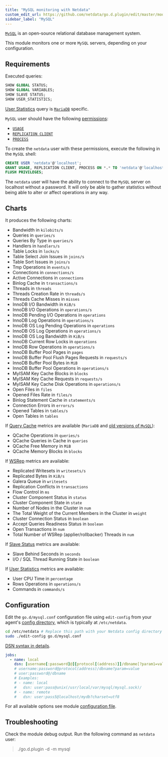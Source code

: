 ```yaml
---
title: "MySQL monitoring with Netdata"
custom_edit_url: https://github.com/netdata/go.d.plugin/edit/master/modules/mysql/README.md
sidebar_label: "MySQL"
---
```




[`MySQL`](https://www.mysql.com/) is an open-source relational database management system.

This module monitors one or more `MySQL` servers, depending on your configuration.

## Requirements

Executed queries:

```sql
SHOW GLOBAL STATUS;
SHOW GLOBAL VARIABLES;
SHOW SLAVE STATUS;
SHOW USER_STATISTICS;  
```

[User Statistics](https://mariadb.com/kb/en/user-statistics/) query is [`MariaDB`](https://mariadb.com/) specific.

`MySQL` user should have the following [permissions](https://dev.mysql.com/doc/refman/8.0/en/privileges-provided.html):

-   [`USAGE`](https://dev.mysql.com/doc/refman/8.0/en/privileges-provided.html#priv_usage)
-   [`REPLICATION CLIENT`](https://dev.mysql.com/doc/refman/8.0/en/privileges-provided.html#priv_replication-client)
-   [`PROCESS`](https://dev.mysql.com/doc/refman/8.0/en/privileges-provided.html#priv_process)

To create the `netdata` user with these permissions, execute the following in the `MySQL` shell:

```sql
CREATE USER 'netdata'@'localhost';
GRANT USAGE, REPLICATION CLIENT, PROCESS ON *.* TO 'netdata'@'localhost';
FLUSH PRIVILEGES;
```

The `netdata` user will have the ability to connect to the `MySQL` server on localhost without a password.
It will only be able to gather statistics without being able to alter or affect operations in any way.

## Charts

It produces the following charts:

-   Bandwidth in `kilobits/s`
-   Queries in `queries/s`
-   Queries By Type in `queries/s`
-   Handlers in `handlers/s`
-   Table Locks in `locks/s`
-   Table Select Join Issues in `joins/s`
-   Table Sort Issues in `joins/s`
-   Tmp Operations in `events/s`
-   Connections in `connections/s`
-   Active Connections in `connections`
-   Binlog Cache in `transactions/s`
-   Threads in `threads`
-   Threads Creation Rate in `threads/s`
-   Threads Cache Misses in `misses`
-   InnoDB I/O Bandwidth in `KiB/s`
-   InnoDB I/O Operations in `operations/s`
-   InnoDB Pending I/O Operations in `operations`
-   InnoDB Log Operations in `operations/s`
-   InnoDB OS Log Pending Operations in `operations`
-   InnoDB OS Log Operations in `operations/s`
-   InnoDB OS Log Bandwidth in `KiB/s`
-   InnoDB Current Row Locks in `operations`
-   InnoDB Row Operations in `operations/s`
-   InnoDB Buffer Pool Pages in `pages`
-   InnoDB Buffer Pool Flush Pages Requests in `requests/s`
-   InnoDB Buffer Pool Bytes in `MiB`
-   InnoDB Buffer Pool Operations in `operations/s`
-   MyISAM Key Cache Blocks in `blocks`
-   MyISAM Key Cache Requests in `requests/s`
-   MyISAM Key Cache Disk Operations in `operations/s`
-   Open Files in `files`
-   Opened Files Rate in `files/s`
-   Binlog Statement Cache in `statements/s`
-   Connection Errors in `errors/s`
-   Opened Tables in `tables/s`
-   Open Tables in `tables`

If [Query Cache](https://dev.mysql.com/doc/refman/5.7/en/query-cache.html) metrics are available (`MariaDB` and [old versions of `MySQL`](https://mysqlserverteam.com/mysql-8-0-retiring-support-for-the-query-cache/)):

-   QCache Operations in `queries/s`
-   QCache Queries in Cache in `queries`
-   QCache Free Memory in `MiB`
-   QCache Memory Blocks in `blocks`

If [WSRep](https://galeracluster.com/library/documentation/galera-status-variables.html) metrics are available:

-   Replicated Writesets in `writesets/s`
-   Replicated Bytes in `KiB/s`
-   Galera Queue in `writesets`
-   Replication Conflicts in `transactions`
-   Flow Control in `ms`
-   Cluster Component Status in `status`
-   Cluster Component State in `state`
-   Number of Nodes in the Cluster in `num`
-   The Total Weight of the Current Members in the Cluster in `weight`
-   Cluster Connection Status in `boolean`
-   Accept Queries Readiness Status in `boolean`
-   Open Transactions in `num`
-   Total Number of WSRep (applier/rollbacker) Threads in `num`

If [Slave Status](https://dev.mysql.com/doc/refman/8.0/en/show-slave-status.html) metrics are available:

-   Slave Behind Seconds in `seconds`
-   I/O / SQL Thread Running State in `boolean`

If [User Statistics](https://mariadb.com/kb/en/user-statistics/) metrics are available:

-  User CPU Time in `percentage`
-  Rows Operations in `operations/s`
-  Commands in `commands/s`

## Configuration

Edit the `go.d/mysql.conf` configuration file using `edit-config` from your agent's [config
directory](/guides/step-by-step/step-04#find-your-netdataconf-file), which is typically at `/etc/netdata`.

```bash
cd /etc/netdata # Replace this path with your Netdata config directory
sudo ./edit-config go.d/mysql.conf
```

[DSN syntax in details](https://github.com/go-sql-driver/mysql#dsn-data-source-name).

```yaml
jobs:
  - name: local
    dsn: [username[:password]@][protocol[(address)]]/dbname[?param1=value1&...&paramN=valueN]
    # username:password@protocol(address)/dbname?param=value
    # user:password@/dbname
    # Examples:
    # - name: local
    #   dsn: user:pass@unix(/usr/local/var/mysql/mysql.sock)/
    # - name: remote
    #   dsn: user:pass5@localhost/mydb?charset=utf8
```

For all available options see module [configuration file](https://github.com/netdata/go.d.plugin/blob/master/config/go.d/mysql.conf).

## Troubleshooting

Check the module debug output. Run the following command as `netdata` user:

> ./go.d.plugin -d -m mysql
